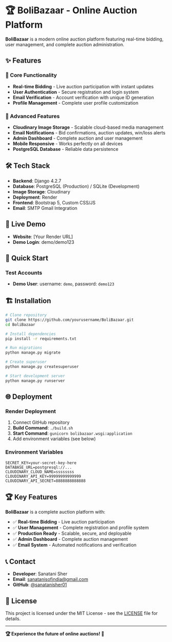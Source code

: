 # 🏆 BoliBazaar - Online Auction Platform

**BoliBazaar** is a modern online auction platform featuring real-time bidding, user management, and complete auction administration.

## ✨ Features

### 🎯 Core Functionality
- **Real-time Bidding** - Live auction participation with instant updates
- **User Authentication** - Secure registration and login system
- **Email Verification** - Account verification with unique ID generation
- **Profile Management** - Complete user profile customization

### 🚀 Advanced Features
- **Cloudinary Image Storage** - Scalable cloud-based media management
- **Email Notifications** - Bid confirmations, auction updates, win/loss alerts
- **Admin Dashboard** - Complete auction and user management
- **Mobile Responsive** - Works perfectly on all devices
- **PostgreSQL Database** - Reliable data persistence

## 🛠️ Tech Stack

- **Backend**: Django 4.2.7
- **Database**: PostgreSQL (Production) / SQLite (Development)
- **Image Storage**: Cloudinary
- **Deployment**: Render
- **Frontend**: Bootstrap 5, Custom CSS/JS
- **Email**: SMTP Gmail Integration

## 🚀 Live Demo

- **Website**: [Your Render URL]
- **Demo Login**: demo/demo123

## 📱 Quick Start

### Test Accounts
- **Demo User**: username: `demo`, password: `demo123`

## 🏗️ Installation

```bash
# Clone repository
git clone https://github.com/yourusername/BoliBazaar.git
cd BoliBazaar

# Install dependencies
pip install -r requirements.txt

# Run migrations
python manage.py migrate

# Create superuser
python manage.py createsuperuser

# Start development server
python manage.py runserver
```

## 🌐 Deployment

### Render Deployment
1. Connect GitHub repository
2. **Build Command**: `./build.sh`
3. **Start Command**: `gunicorn bolibazaar.wsgi:application`
4. Add environment variables (see below)

### Environment Variables
```
SECRET_KEY=your-secret-key-here
DATABASE_URL=postgresql://...
CLOUDINARY_CLOUD_NAME=ssssssss
CLOUDINARY_API_KEY=99999999999999
CLOUDINARY_API_SECRET=8888888888888
```

## 🏆 Key Features

**BoliBazaar** is a complete auction platform with:

- ✅ **Real-time Bidding** - Live auction participation
- ✅ **User Management** - Complete registration and profile system
- ✅ **Production Ready** - Scalable, secure, and deployable
- ✅ **Admin Dashboard** - Complete auction management
- ✅ **Email System** - Automated notifications and verification

## 📞 Contact

- **Developer**: Sanatani Sher
- **Email**: sanatanisofindia@gmail.com
- **GitHub**: [@sanatanisher01](https://github.com/sanatanisher01)

## 📄 License

This project is licensed under the MIT License - see the [LICENSE](LICENSE) file for details.

---

**🏆 Experience the future of online auctions! 🚀**
